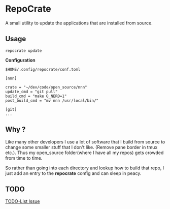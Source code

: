 # RepoCrate

A small utility to update the applications that are installed from source.

## Usage

    repocrate update

**Configuration**

    $HOME/.config/repocrate/conf.toml

    [nnn]

    crate = "~/dev/code/open_source/nnn"
    update_cmd = "git pull"
    build_cmd = "make O_NERD=1"
    post_build_cmd = "mv nnn /usr/local/bin/"

    [git]
    ...


## Why ?

Like many other developers I use a lot of software that I build from source to change some smaller
stuff that I don't like. (Remove pane border in tmux etc.).
Thus my open_source folder(where I have all my repos) gets crowded from time to time.

So rather than going into each directory and lookup how to build that repo, I just add
an entry to the **repocrate** config and can sleep in peacy.

## TODO

[TODO-List Issue](https://github.com/Liberatys/repocrate/issues/1)
